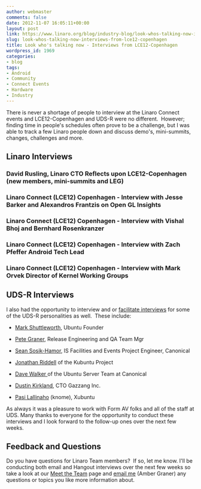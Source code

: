 ```yaml
---
author: webmaster
comments: false
date: 2012-11-07 16:05:11+00:00
layout: post
link: https://www.linaro.org/blog/industry-blog/look-whos-talking-now-interviews-from-lce12-copenhagen/
slug: look-whos-talking-now-interviews-from-lce12-copenhagen
title: Look who's talking now - Interviews from LCE12-Copenhagen
wordpress_id: 1969
categories:
- blog
tags:
- Android
- Community
- Connect Events
- Hardware
- Industry
---
```


There is never a shortage of people to interview at the Linaro Connect events and LCE12-Copenhagen and UDS-R were no different.  However; finding time in people's schedules often prove to be a challenge, but I was able to track a few Linaro people down and discuss demo's, mini-summits, changes, challenges and more.


## Linaro Interviews





### David Rusling, Linaro CTO Reflects upon LCE12-Copenhagen (new members, mini-summits and LEG)





### Linaro Connect (LCE12) Copenhagen - Interview with Jesse Barker and Alexandros Frantzis on Open GL Insights





### Linaro Connect (LCE12) Copenhagen - Interview with Vishal Bhoj and Bernhard Rosenkranzer





### Linaro Connect (LCE12) Copenhagen - Interview with Zach Pfeffer Android Tech Lead





### Linaro Connect (LCE12) Copenhagen - Interview with Mark Orvek Director of Kernel Working Groups




## UDS-R Interviews


I also had the opportunity to interview and or [facilitate interviews](http://www.youtube.com/user/ubuntudevelopers) for some of the UDS-R personalities as well.  These include:




  * [Mark Shuttleworth](http://youtu.be/RS89kvoGFLs), Ubuntu Founder


  * [Pete Graner](http://youtu.be/iQl6qR9yJzk), Release Engineering and QA Team Mgr


  * [Sean Sosik-Hamor](http://youtu.be/oQ-Fu6HPTQQ), IS Facilities and Events Project Engineer, Canonical


  * [Jonathan Riddell](http://youtu.be/kEotr1Qi1bQ) of the Kubuntu Project


  * [Dave Walker ](http://youtu.be/AHLM34RZIek)of the Ubuntu Server Team at Canonical


  * [Dustin Kirkland](http://youtu.be/i1Wo9kAR4oA), CTO Gazzang Inc.


  * [Pasi Lallinaho](http://youtu.be/2obH7ugvIsQ) (knome), Xubuntu


As always it was a pleasure to work with Form AV folks and all of the staff at UDS. Many thanks to everyone for the opportunity to conduct these interviews and I look forward to the follow-up ones over the next few weeks.


## Feedback and Questions


Do you have questions for Linaro Team members?  If so, let me know. I'll be conducting both email and Hangout interviews over the next few weeks so take a look at our [Meet the Team](http://www.linaro.org/linux-on-arm/meet-the-team) page and [email me](mailto:akgraner@linaro.org) (Amber Graner) any questions or topics you like more information about.
